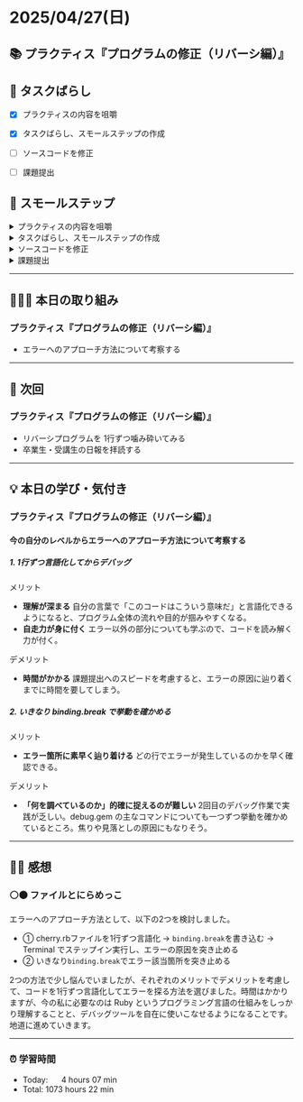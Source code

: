 # 2025/04/27(日)
## 📚 プラクティス『プログラムの修正（リバーシ編）』


## 🧩 タスクばらし
- [x] プラクティスの内容を咀嚼
- [x] タスクばらし、スモールステップの作成
- [ ] ソースコードを修正
- [ ] 課題提出


## 🐾 スモールステップ
<details><summary>プラクティスの内容を咀嚼</summary>

- [ ] プラクティスの内容を咀嚼
</details>

<details><summary>タスクばらし、スモールステップの作成</summary>

- [ ] タスクばらし、スモールステップの作成
</details>

<details><summary>ソースコードを修正</summary>

- [ ] ソースコードを修正
</details>

<details><summary>課題提出</summary>

- [ ] 修正したソースコードを Pull Request としてアップ
- [ ] Pull Request としてアップした URL とテストコードの実行結果を提出
</details>


---


## 🧑🏻‍💻 本日の取り組み
### プラクティス『プログラムの修正（リバーシ編）』
- エラーへのアプローチ方法について考察する


---


## 🎯 次回
### プラクティス『プログラムの修正（リバーシ編）』
- リバーシプログラムを 1行ずつ噛み砕いてみる
- 卒業生・受講生の日報を拝読する
    

---


## 💡 本日の学び・気付き
### プラクティス『プログラムの修正（リバーシ編）』
#### 今の自分のレベルからエラーへのアプローチ方法について考察する
##### 1. 1行ずつ言語化してからデバッグ
メリット
- **理解が深まる**
自分の言葉で「このコードはこういう意味だ」と言語化できるようになると、プログラム全体の流れや目的が掴みやすくなる。
- **自走力が身に付く**
エラー以外の部分についても学ぶので、コードを読み解く力が付く。

デメリット
- **時間がかかる**
課題提出へのスピードを考慮すると、エラーの原因に辿り着くまでに時間を要してしまう。

##### 2. いきなり binding.break で挙動を確かめる
メリット
- **エラー箇所に素早く辿り着ける**
どの行でエラーが発生しているのかを早く確認できる。

デメリット
- **「何を調べているのか」的確に捉えるのが難しい**
2回目のデバッグ作業で実践が乏しい。debug.gem の主なコマンドについても一つずつ挙動を確かめているところ。焦りや見落としの原因にもなりそう。


---


## ✍🏻 感想
### ⚪️⚫️ ファイルとにらめっこ
エラーへのアプローチ方法として、以下の2つを検討しました。

- ① cherry.rbファイルを1行ずつ言語化 → `binding.break`を書き込む → Terminal でステップイン実行し、エラーの原因を突き止める
- ② いきなり`binding.break`でエラー該当箇所を突き止める

2つの方法で少し悩んでいましたが、それぞれのメリットでデメリットを考慮して、コードを1行ずつ言語化してエラーを探る方法を選びました。時間はかかりますが、今の私に必要なのは Ruby というプログラミング言語の仕組みをしっかり理解することと、デバッグツールを自在に使いこなせるようになることです。地道に進めていきます。


---


### ⏰ 学習時間
- Today:&nbsp;&nbsp;&nbsp;&nbsp;&nbsp; 4 hours 07 min
- Total: 1073 hours 22 min
